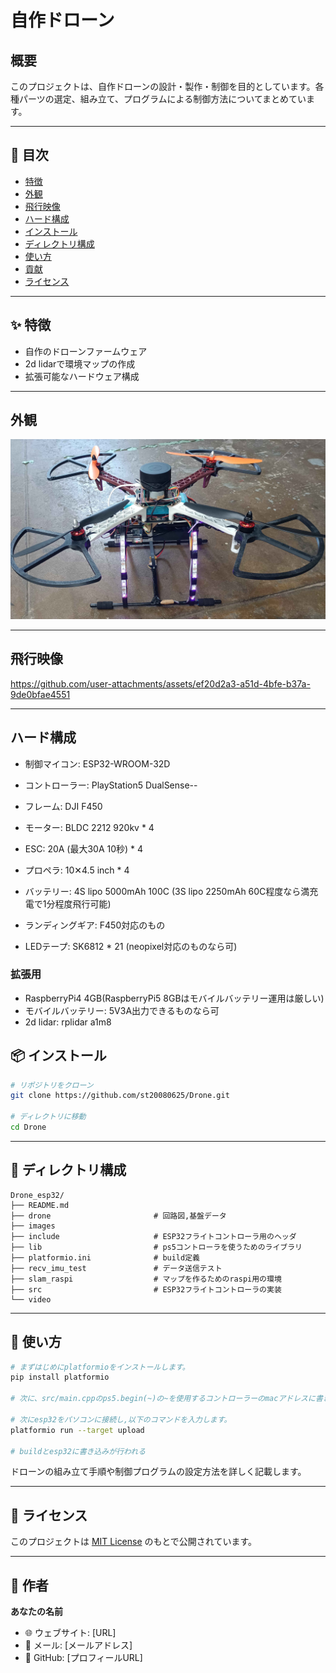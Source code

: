 
# 自作ドローン

## 概要
このプロジェクトは、自作ドローンの設計・製作・制御を目的としています。各種パーツの選定、組み立て、プログラムによる制御方法についてまとめています。

---

## 📝 目次

* [特徴](#-特徴)
* [外観](#-外観)
* [飛行映像](#-飛行映像)
* [ハード構成](#ハード構成)
* [インストール](#-インストール)
* [ディレクトリ構成](#-ディレクトリ構成)
* [使い方](#-使い方)
* [貢献](#-貢献)
* [ライセンス](#-ライセンス)

---

## ✨ 特徴

* 自作のドローンファームウェア
* 2d lidarで環境マップの作成
* 拡張可能なハードウェア構成

---
## 外観
![外観](images/drone.jpg)

---

## 飛行映像
https://github.com/user-attachments/assets/ef20d2a3-a51d-4bfe-b37a-9de0bfae4551

---

## ハード構成
* 制御マイコン: ESP32-WROOM-32D
* コントローラー: PlayStation5 DualSense--

* フレーム: DJI F450
* モーター: BLDC 2212 920kv * 4
* ESC: 20A (最大30A 10秒) * 4
* プロペラ: 10✕4.5 inch * 4
* バッテリー: 4S lipo 5000mAh 100C (3S lipo 2250mAh 60C程度なら満充電で1分程度飛行可能)
* ランディングギア: F450対応のもの
* LEDテープ: SK6812 * 21 (neopixel対応のものなら可) 
### 拡張用
* RaspberryPi4 4GB(RaspberryPi5 8GBはモバイルバッテリー運用は厳しい)
* モバイルバッテリー: 5V3A出力できるものなら可
* 2d lidar: rplidar a1m8
## 📦 インストール

```bash
# リポジトリをクローン
git clone https://github.com/st20080625/Drone.git

# ディレクトリに移動
cd Drone
```

---


## 📁 ディレクトリ構成

```
Drone_esp32/
├── README.md
├── drone                       # 回路図,基盤データ
├── images
├── include                     # ESP32フライトコントローラ用のヘッダ
├── lib                         # ps5コントローラを使うためのライブラリ
├── platformio.ini              # build定義
├── recv_imu_test               # データ送信テスト
├── slam_raspi                  # マップを作るためのraspi用の環境
├── src                         # ESP32フライトコントローラの実装
└── video
```
---

## 🚀 使い方

```bash
# まずはじめにplatformioをインストールします。
pip install platformio

# 次に、src/main.cppのps5.begin(~)の~を使用するコントローラーのmacアドレスに書き換えてください。

# 次にesp32をパソコンに接続し,以下のコマンドを入力します。
platformio run --target upload

# buildとesp32に書き込みが行われる
```

ドローンの組み立て手順や制御プログラムの設定方法を詳しく記載します。

---

## 📄 ライセンス

このプロジェクトは [MIT License](LICENSE) のもとで公開されています。

---

## 💬 作者

**あなたの名前**

* 🌐 ウェブサイト: [URL]
* 📧 メール: [メールアドレス]
* 🐙 GitHub: [プロフィールURL]
